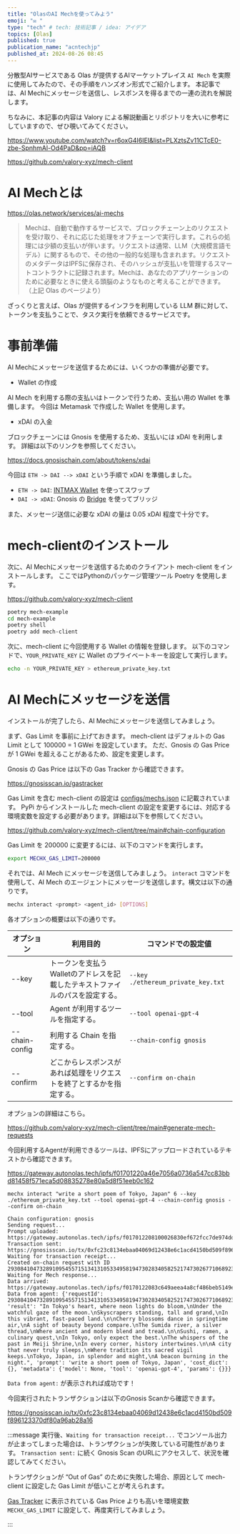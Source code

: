 ```yaml
---
title: "OlasのAI Mechを使ってみよう"
emoji: "✉️ "
type: "tech" # tech: 技術記事 / idea: アイデア
topics: [Olas]
published: true
publication_name: "acntechjp"
published_at: 2024-08-26 08:45
---
```


分散型AIサービスである Olas が提供するAIマーケットプレイス `AI Mech` を実際に使用してみたので、その手順をハンズオン形式でご紹介します。
本記事では、AI Mechにメッセージを送信し、レスポンスを得るまでの一連の流れを解説します。

ちなみに、本記事の内容は Valory による解説動画とリポジトリを大いに参考にしていますので、ぜひ覗いてみてください。

https://www.youtube.com/watch?v=r6oxG4I6IEI&list=PLXztsZv11CTcE0-zbe-SpnhmAl-Od4PaD&pp=iAQB

https://github.com/valory-xyz/mech-client


# AI Mechとは

https://olas.network/services/ai-mechs

> Mechは、自動で動作するサービスで、ブロックチェーン上のリクエストを受け取り、それに応じた処理をオフチェーンで実行します。これらの処理には少額の支払いが伴います。リクエストは通常、LLM（大規模言語モデル）に関するもので、その他の一般的な処理も含まれます。リクエストのメタデータはIPFSに保存され、そのハッシュが支払いを管理するスマートコントラクトに記録されます。Mechは、あなたのアプリケーションのために必要なときに使える頭脳のようなものと考えることができます。（上記 Olas のページより）

ざっくりと言えば、Olas が提供するインフラを利用している LLM 群に対して、トークンを支払うことで、タスク実行を依頼できるサービスです。

# 事前準備

AI Mechにメッセージを送信するためには、いくつかの準備が必要です。

- Wallet の作成

AI Mech を利用する際の支払いはトークンで行うため、支払い用の Wallet を準備します。
今回は Metamask で作成した Wallet を使用します。

- xDAI の入金

ブロックチェーンには Gnosis を使用するため、支払いには xDAI を利用します。
詳細は以下のリンクを参照してください。

https://docs.gnosischain.com/about/tokens/xdai

今回は `ETH -> DAI --> xDAI` という手順で xDAI を準備しました。

- `ETH -> DAI`: [INTMAX Wallet](https://wallet.intmax.io/) を使ってスワップ
- `DAI -> xDAI`: Gnosis の [Bridge](https://bridge.gnosischain.com/) を使ってブリッジ

また、メッセージ送信に必要な xDAI の量は 0.05 xDAI 程度で十分です。


# mech-clientのインストール

次に、AI Mechにメッセージを送信するためのクライアント mech-client をインストールします。
ここではPythonのパッケージ管理ツール Poetry を使用します。

https://github.com/valory-xyz/mech-client

```bash
poetry mech-example
cd mech-example
poetry shell
poetry add mech-client
```

次に、mech-client に今回使用する Wallet の情報を登録します。
以下のコマンドで、`YOUR_PRIVATE_KEY` に Wallet のプライベートキーを設定して実行します。

```bash
echo -n YOUR_PRIVATE_KEY > ethereum_private_key.txt
```

# AI Mechにメッセージを送信

インストールが完了したら、AI Mechにメッセージを送信してみましょう。

まず、Gas Limit を事前に上げておきます。
mech-client はデフォルトの Gas Limit として 100000 = 1 GWei を設定しています。
ただ、Gnosis の Gas Price が 1 GWei を超えることがあるため、設定を変更します。

Gnosis の Gas Price は以下の Gas Tracker から確認できます。

https://gnosisscan.io/gastracker

Gas Limit を含む mech-client の設定は [configs/mechs.json](https://github.com/valory-xyz/mech-client/blob/main/mech_client/configs/mechs.json) に記載されています。
PyPi からインストールした mech-client の設定を変更するには、対応する環境変数を設定する必要があります。詳細は以下を参照してください。

https://github.com/valory-xyz/mech-client/tree/main#chain-configuration

Gas Limit を 200000 に変更するには、以下のコマンドを実行します。

```bash
export MECHX_GAS_LIMIT=200000
```

それでは、AI Mech にメッセージを送信してみましょう。
`interact` コマンドを使用して、AI Mech のエージェントにメッセージを送信します。構文は以下の通りです。

```bash
mechx interact <prompt> <agent_id> [OPTIONS]
```

各オプションの概要は以下の通りです。

| オプション     | 利用目的                                                                     | コマンドでの設定値                 |
| -------------- | ---------------------------------------------------------------------------- | ---------------------------------- |
| --key          | トークンを支払うWalletのアドレスを記載したテキストファイルのパスを設定する。 | `--key ./ethereum_private_key.txt` |
| --tool         | Agent が利用するツールを指定する。                                           | `--tool openai-gpt-4`              |
| --chain-config | 利用する Chain を指定する。                                                  | `--chain-config gnosis`            |
| --confirm      | どこからレスポンスがあれば処理をリクエストを終了とするかを指定する。         | `--confirm on-chain`               |

オプションの詳細はこちら。

https://github.com/valory-xyz/mech-client/tree/main#generate-mech-requests

今回利用するAgentが利用できるツールは、IPFSにアップロードされているテキストから確認できます。

https://gateway.autonolas.tech/ipfs/f01701220a46e7056a0736a547cc83bbd81458f571eca5d08835278e80a5d8f51eeb0c162


```bash: 実行コマンド
mechx interact "write a short poem of Tokyo, Japan" 6 --key ./ethereum_private_key.txt --tool openai-gpt-4 --chain-config gnosis --confirm on-chain
```

```bash: 実行結果
Chain configuration: gnosis
Sending request...
Prompt uploaded: https://gateway.autonolas.tech/ipfs/f017012208100026830ef672fcc7de974ddd8ba535565c686c2381860ff3c167c024c1bab
Transaction sent: https://gnosisscan.io/tx/0xfc23c8134ebaa04069d12438e6c1acd4150bd509f896123370df80a96ab28a16
Waiting for transaction receipt...
Created on-chain request with ID 29308410473289109545571513413105334958194730283405825217473026771068923712621
Waiting for Mech response...
Data arrived: https://gateway.autonolas.tech/ipfs/f0170122083c649aeea4a8cf486beb5149e45232ce46224b1803ac5b818bbfe2c0a4174c7
Data from agent: {'requestId': 29308410473289109545571513413105334958194730283405825217473026771068923712621, 'result': "In Tokyo's heart, where neon lights do bloom,\nUnder the watchful gaze of the moon.\nSkyscrapers standing, tall and grand,\nIn this vibrant, fast-paced land.\n\nCherry blossoms dance in springtime air,\nA sight of beauty beyond compare.\nThe Sumida river, a silver thread,\nWhere ancient and modern blend and tread.\n\nSushi, ramen, a culinary quest,\nIn Tokyo, only expect the best.\nThe whispers of the past in Meiji Shrine,\nIn every corner, history intertwines.\n\nA city that never truly sleeps,\nWhere tradition its sacred vigil keeps.\nTokyo, Japan, in splendor and might,\nA beacon burning in the night.", 'prompt': 'write a short poem of Tokyo, Japan', 'cost_dict': {}, 'metadata': {'model': None, 'tool': 'openai-gpt-4', 'params': {}}}
```

`Data from agent:` が表示されれば成功です！

今回実行されたトランザクションは以下のGnosis Scanから確認できます。

https://gnosisscan.io/tx/0xfc23c8134ebaa04069d12438e6c1acd4150bd509f896123370df80a96ab28a16

:::message
実行後、`Waiting for transaction receipt...` でコンソール出力が止まってしまった場合は、トランザクションが失敗している可能性があります。
`Transaction sent:` に続く Gnosis Scan のURLにアクセスして、状況を確認してみてください。

<!-- textlint-disable -->
トランザクションが “Out of Gas” のために失敗した場合、原因として mech-client に設定した Gas Limit が低いことが考えられます。
<!-- textlint-enable -->
[Gas Tracker](https://gnosisscan.io/gastracker) に表示されている Gas Price よりも高いを環境変数 `MECHX_GAS_LIMIT` に設定して、再度実行してみましょう。
<!-- textlint-disable -->
:::
<!-- textlint-enable -->